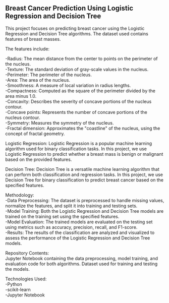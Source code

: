 ## Breast Cancer Prediction Using Logistic Regression and Decision Tree

This project focuses on predicting breast cancer using the Logistic Regression and Decision Tree algorithms. The dataset used contains features of breast masses. 

The features include:

-Radius: The mean distance from the center to points on the perimeter of the nucleus.<br />
-Texture: The standard deviation of gray-scale values in the nucleus.<br />
-Perimeter: The perimeter of the nucleus.<br />
-Area: The area of the nucleus.<br />
-Smoothness: A measure of local variation in radius lengths.<br />
-Compactness: Computed as the square of the perimeter divided by the area minus 1.0.<br />
-Concavity: Describes the severity of concave portions of the nucleus contour.<br />
-Concave points: Represents the number of concave portions of the nucleus contour.<br />
-Symmetry: Measures the symmetry of the nucleus.<br />
-Fractal dimension: Approximates the "coastline" of the nucleus, using the concept of fractal geometry.<br />

Logistic Regression:
Logistic Regression is a popular machine learning algorithm used for binary classification tasks. In this project, we use Logistic Regression to predict whether a breast mass is benign or malignant based on the provided features.

Decision Tree:
Decision Tree is a versatile machine learning algorithm that can perform both classification and regression tasks. In this project, we use Decision Tree for binary classification to predict breast cancer based on the specified features.

Methodology:<br />
-Data Preprocessing: The dataset is preprocessed to handle missing values, normalize the features, and split it into training and testing sets.<br />
-Model Training: Both the Logistic Regression and Decision Tree models are trained on the training set using the specified features.<br />
-Model Evaluation: The trained models are evaluated on the testing set using metrics such as accuracy, precision, recall, and F1-score.<br />
-Results: The results of the classification are analyzed and visualized to assess the performance of the Logistic Regression and Decision Tree models.<br />

Repository Contents:<br />
Jupyter Notebook containing the data preprocessing, model training, and evaluation code for both algorithms.
Dataset used for training and testing the models.

Technologies Used:<br />
-Python<br />
-scikit-learn<br />
-Jupyter Notebook<br />
